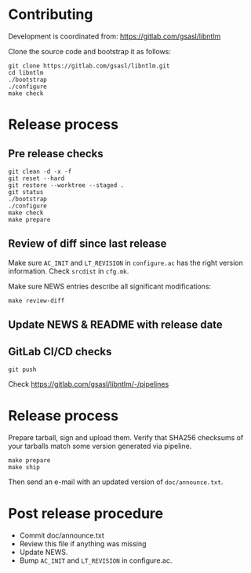 # Contributing

Development is coordinated from: https://gitlab.com/gsasl/libntlm

Clone the source code and bootstrap it as follows:

```
git clone https://gitlab.com/gsasl/libntlm.git
cd libntlm
./bootstrap
./configure
make check
```

# Release process

## Pre release checks

```
git clean -d -x -f
git reset --hard
git restore --worktree --staged .
git status
./bootstrap
./configure
make check
make prepare
```

## Review of diff since last release

Make sure `AC_INIT` and `LT_REVISION` in `configure.ac` has the right
version information.  Check `srcdist` in `cfg.mk`.

Make sure NEWS entries describe all significant modifications:

```
make review-diff
```

## Update NEWS & README with release date

## GitLab CI/CD checks

```
git push
```

Check https://gitlab.com/gsasl/libntlm/-/pipelines

# Release process

Prepare tarball, sign and upload them.  Verify that SHA256 checksums
of your tarballs match some version generated via pipeline.

```
make prepare
make ship
```

Then send an e-mail with an updated version of `doc/announce.txt`.

# Post release procedure

- Commit doc/announce.txt
- Review this file if anything was missing
- Update NEWS.
- Bump `AC_INIT` and `LT_REVISION` in configure.ac.
